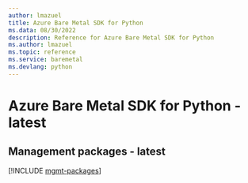 ```yaml
---
author: lmazuel
title: Azure Bare Metal SDK for Python
ms.data: 08/30/2022
description: Reference for Azure Bare Metal SDK for Python
ms.author: lmazuel
ms.topic: reference
ms.service: baremetal
ms.devlang: python
---
```

# Azure Bare Metal SDK for Python - latest

## Management packages - latest
[!INCLUDE [mgmt-packages](bare-metal-mgmt-index.md)]